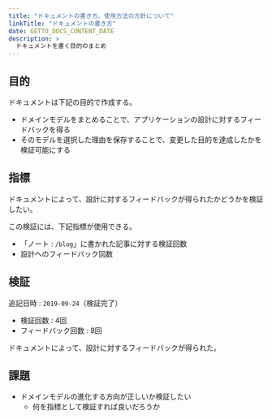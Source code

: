 ```yaml
---
title: "ドキュメントの書き方、使用方法の方針について"
linkTitle: "ドキュメントの書き方"
date: GETTO_DOCS_CONTENT_DATE
description: >
  ドキュメントを書く目的のまとめ
---
```


## 目的

ドキュメントは下記の目的で作成する。

- ドメインモデルをまとめることで、アプリケーションの設計に対するフィードバックを得る
- そのモデルを選択した理由を保存することで、変更した目的を達成したかを検証可能にする


## 指標

ドキュメントによって、設計に対するフィードバックが得られたかどうかを検証したい。

この検証には、下記指標が使用できる。

- 「ノート : `/blog`」に書かれた記事に対する検証回数
- 設計へのフィードバック回数


## 検証

追記日時 : `2019-09-24`（検証完了）

- 検証回数 : 4回
- フィードバック回数 : 8回

ドキュメントによって、設計に対するフィードバックが得られた。


## 課題

- ドメインモデルの進化する方向が正しいか検証したい
  - 何を指標として検証すれば良いだろうか
